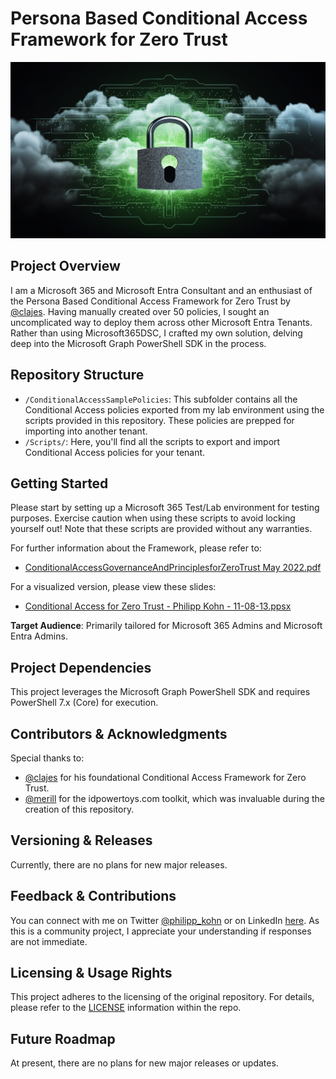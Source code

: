 # Persona Based Conditional Access Framework for Zero Trust

![Alt text](Readme_Headline.png)

## Project Overview

I am a Microsoft 365 and Microsoft Entra Consultant and an enthusiast of the Persona Based Conditional Access Framework for Zero Trust by [@clajes](https://github.com/clajes). Having manually created over 50 policies, I sought an uncomplicated way to deploy them across other Microsoft Entra Tenants. Rather than using Microsoft365DSC, I crafted my own solution, delving deep into the Microsoft Graph PowerShell SDK in the process.

## Repository Structure

- `/ConditionalAccessSamplePolicies`: This subfolder contains all the Conditional Access policies exported from my lab environment using the scripts provided in this repository. These policies are prepped for importing into another tenant.
- `/Scripts/`: Here, you'll find all the scripts to export and import Conditional Access policies for your tenant.

## Getting Started

Please start by setting up a Microsoft 365 Test/Lab environment for testing purposes. Exercise caution when using these scripts to avoid locking yourself out! Note that these scripts are provided without any warranties.

For further information about the Framework, please refer to:
- [ConditionalAccessGovernanceAndPrinciplesforZeroTrust May 2022.pdf](<../ConditionalAccessGovernanceAndPrinciplesforZeroTrust May 2022.pdf>)

For a visualized version, please view these slides:
- [Conditional Access for Zero Trust - Philipp Kohn - 11-08-13.ppsx](<https://view.officeapps.live.com/op/view.aspx?src=https%3A%2F%2Fraw.githubusercontent.com%2Fphilippkohn%2FConditionalAccessforZeroTrustResources%2Fmain%2FConditional%2520Access%2520for%2520Zero%2520Trust%2520-%2520Philipp%2520Kohn%2520-%252011-08-13.ppsx&wdOrigin=BROWSELINK>)

**Target Audience**: Primarily tailored for Microsoft 365 Admins and Microsoft Entra Admins.

## Project Dependencies

This project leverages the Microsoft Graph PowerShell SDK and requires PowerShell 7.x (Core) for execution.

## Contributors & Acknowledgments

Special thanks to:
- [@clajes](https://github.com/clajes) for his foundational Conditional Access Framework for Zero Trust.
- [@merill](https://github.com/merill) for the idpowertoys.com toolkit, which was invaluable during the creation of this repository.

## Versioning & Releases

Currently, there are no plans for new major releases.

## Feedback & Contributions

You can connect with me on Twitter [@philipp_kohn](https://twitter.com/philipp_kohn) or on LinkedIn [here](https://www.linkedin.com/in/philippkohn/). As this is a community project, I appreciate your understanding if responses are not immediate.

## Licensing & Usage Rights

This project adheres to the licensing of the original repository. For details, please refer to the [LICENSE](LICENSE) information within the repo.

## Future Roadmap

At present, there are no plans for new major releases or updates.

